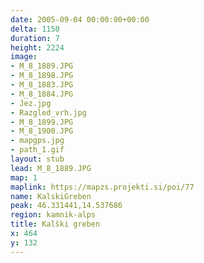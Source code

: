 ```yaml
---
date: 2005-09-04 00:00:00+00:00
delta: 1150
duration: 7
height: 2224
image:
- M_8_1889.JPG
- M_8_1898.JPG
- M_8_1883.JPG
- M_8_1884.JPG
- Jez.jpg
- Razgled_vrh.jpg
- M_8_1899.JPG
- M_8_1900.JPG
- mapgps.jpg
- path_1.gif
layout: stub
lead: M_8_1889.JPG
map: 1
maplink: https://mapzs.projekti.si/poi/77
name: KalskiGreben
peak: 46.331441,14.537686
region: kamnik-alps
title: Kalški greben
x: 464
y: 132
---
```


